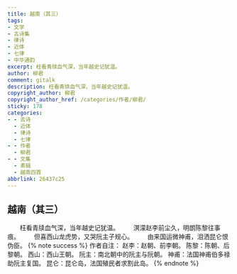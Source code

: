 ```yaml
---
title: 越南（其三）
tags:
- 文学
- 古诗集
- 律诗
- 近体
- 七律
- 中华通韵
excerpt: 枉看青牍血气深，当年越史记犹温。
author: 柳君
comment: gitalk
description: 枉看青牍血气深，当年越史记犹温。
copyright_author: 柳君
copyright_author_href: /categories/作者/柳君/
sticky: 178
categories:
- - 古诗
  - 近体
  - 律诗
  - 七律
- - 作者
  - 柳君
- - 文集
  - 素辑
  - 越南四首
abbrlink: 26437c25
---
```

## 越南（其三）
&emsp;&emsp;枉看青牍血气深，当年越史记犹温。
&emsp;&emsp;溟濛赵李前尘久，明朗陈黎往事痕。
&emsp;&emsp;但喜西山龙虎势，又哭阮主子规心。
&emsp;&emsp;由来国运微神甫，泪洒昆仑恨伪臣。
{% note success %}
作者自注：
赵李：赵朝、前李朝。
陈黎：陈朝、后黎朝。
西山：西山王朝。
阮主：南北朝中的阮主与阮朝。
神甫：法国神甫伯多禄助阮主复国。
昆仑：昆仑岛，法国殖民者求割此岛。
{% endnote %}